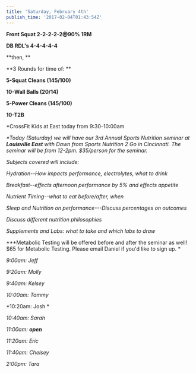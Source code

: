 ```yaml
---
title: 'Saturday, February 4th'
publish_time: '2017-02-04T01:43:54Z'
---
```


**Front Squat 2-2-2-2-2\@90% 1RM**

**DB RDL's 4-4-4-4-4**

**then, **

**3 Rounds for time of: **

**5-Squat Cleans (145/100)**

**10-Wall Balls (20/14)**

**5-Power Cleans (145/100)**

**10-T2B**

\*CrossFit Kids at East today from 9:30-10:00am

*\*Today (Saturday) we will have our 3rd Annual Sports Nutrition seminar
at **Louisville East** with Dawn from Sports Nutrition 2 Go in
Cincinnati. The seminar will be from 12-2pm. \$35/person for the
seminar.*

*Subjects covered will include:*

*Hydration--How impacts performance, electrolytes, what to drink*

*Breakfast--effects afternoon performance by 5% and effects appetite*

*Nutrient Timing--what to eat before/after, when*

*Sleep and Nutrition on performance---Discuss percentages on outcomes*

*Discuss different nutrition philosophies*

*Supplements and Labs: what to take and which labs to draw*

*\*\*Metabolic Testing will be offered before and after the seminar as
well! \$65 for Metabolic Testing. Please email Daniel if you'd like to
sign up. *

*9:00am: Jeff*

*9:20am: Molly*

*9:40am: Kelsey*

*10:00am: Tammy*

*10:20am: Josh *

*10:40am: Sarah*

*11:00am: **open***

*11:20am: Eric*

*11:40am: Chelsey*

*2:00pm: Tara*
